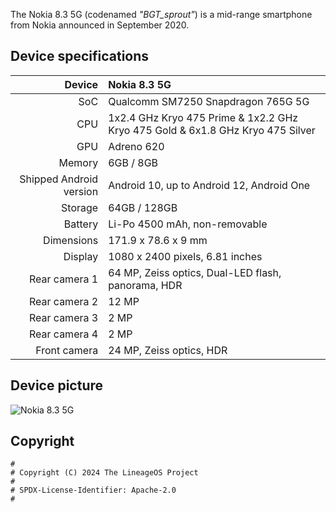 The Nokia 8.3 5G (codenamed _"BGT_sprout"_) is a mid-range smartphone from Nokia announced in September 2020.


## Device specifications

| Device                  | Nokia 8.3 5G                                                                           |
| ----------------------: | :------------------------------------------------------------------------------------- |
| SoC                     | Qualcomm SM7250 Snapdragon 765G 5G                                                     |
| CPU                     | 1x2.4 GHz Kryo 475 Prime & 1x2.2 GHz Kryo 475 Gold & 6x1.8 GHz Kryo 475 Silver         |
| GPU                     | Adreno 620                                                                             |
| Memory                  | 6GB / 8GB                                                                              |
| Shipped Android version | Android 10, up to Android 12, Android One                                              |
| Storage                 | 64GB / 128GB                                                                           |
| Battery                 | Li-Po 4500 mAh, non-removable                                                          |
| Dimensions              | 171.9 x 78.6 x 9 mm                                                                    |
| Display                 | 1080 x 2400 pixels, 6.81 inches                                                        |
| Rear camera 1           | 64 MP, Zeiss optics, Dual-LED flash, panorama, HDR                                     |
| Rear camera 2           | 12 MP                                                                                  |
| Rear camera 3           | 2 MP                                                                                   |
| Rear camera 4           | 2 MP                                                                                   |
| Front camera            | 24 MP, Zeiss optics, HDR                                                               |


## Device picture

![Nokia 8.3 5G](https://images.ctfassets.net/wcfotm6rrl7u/12hVmTabVOfaZX2orFYnwn/7317299d96cf5c43dfbfe8491bbf7016/nokia-8_3_5G-polar_night-front_back-int.png?h=1200&fm=avif)


## Copyright

```
#
# Copyright (C) 2024 The LineageOS Project
#
# SPDX-License-Identifier: Apache-2.0
#
